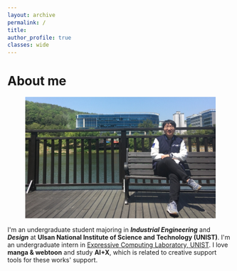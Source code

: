 ```yaml
---
layout: archive
permalink: /
title: 
author_profile: true
classes: wide
---
```

# About me

<figure style="width: 85%" class="align-center">
  <img src="/assets/images/about20220713.jpg" alt="">
</figure>

I'm an undergraduate student majoring in ***Industrial Engineering*** and ***Design*** at **Ulsan National Institute of Science and Technology (UNIST)**. I'm an undergraduate intern in [Expressive Computing Laboratory, UNIST]. I love **manga & webtoon** and study **AI+X**, which is related to creative support tools for these works' support.

[Expressive Computing Laboratory, UNIST]: https://www.klee141.com/
